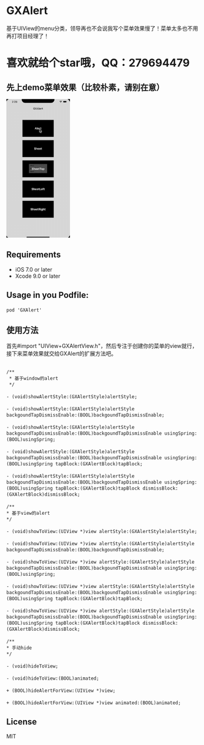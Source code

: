 # GXAlert
基于UIView的menu分类，领导再也不会说我写个菜单效果慢了！菜单太多也不用再打项目经理了！

# 喜欢就给个star哦，QQ：279694479


先上demo菜单效果（比较朴素，请别在意）
--

![](/GXAlert.gif '描述')


Requirements
--
- iOS 7.0 or later
- Xcode 9.0 or later

Usage in you Podfile:
--

```
pod 'GXAlert'
```

使用方法
--
首先#import "UIView+GXAlertView.h"，然后专注于创建你的菜单的view就行，接下来菜单效果就交给GXAlert的扩展方法吧。

```objc

/**
 * 基于window的alert 
 */
 
- (void)showAlertStyle:(GXAlertStyle)alertStyle;

- (void)showAlertStyle:(GXAlertStyle)alertStyle backgoundTapDismissEnable:(BOOL)backgoundTapDismissEnable;

- (void)showAlertStyle:(GXAlertStyle)alertStyle backgoundTapDismissEnable:(BOOL)backgoundTapDismissEnable usingSpring:(BOOL)usingSpring;

- (void)showAlertStyle:(GXAlertStyle)alertStyle backgoundTapDismissEnable:(BOOL)backgoundTapDismissEnable usingSpring:(BOOL)usingSpring tapBlock:(GXAlertBlock)tapBlock;

- (void)showAlertStyle:(GXAlertStyle)alertStyle backgoundTapDismissEnable:(BOOL)backgoundTapDismissEnable usingSpring:(BOOL)usingSpring tapBlock:(GXAlertBlock)tapBlock dismissBlock:(GXAlertBlock)dismissBlock;

/**
* 基于view的alert 
*/

- (void)showToView:(UIView *)view alertStyle:(GXAlertStyle)alertStyle;

- (void)showToView:(UIView *)view alertStyle:(GXAlertStyle)alertStyle backgoundTapDismissEnable:(BOOL)backgoundTapDismissEnable;

- (void)showToView:(UIView *)view alertStyle:(GXAlertStyle)alertStyle backgoundTapDismissEnable:(BOOL)backgoundTapDismissEnable usingSpring:(BOOL)usingSpring;

- (void)showToView:(UIView *)view alertStyle:(GXAlertStyle)alertStyle backgoundTapDismissEnable:(BOOL)backgoundTapDismissEnable usingSpring:(BOOL)usingSpring tapBlock:(GXAlertBlock)tapBlock;

- (void)showToView:(UIView *)view alertStyle:(GXAlertStyle)alertStyle backgoundTapDismissEnable:(BOOL)backgoundTapDismissEnable usingSpring:(BOOL)usingSpring tapBlock:(GXAlertBlock)tapBlock dismissBlock:(GXAlertBlock)dismissBlock;

/**
* 手动hide
*/

- (void)hideToView;

- (void)hideToView:(BOOL)animated;

+ (BOOL)hideAlertForView:(UIView *)view;

+ (BOOL)hideAlertForView:(UIView *)view animated:(BOOL)animated;

```

License
--
MIT
